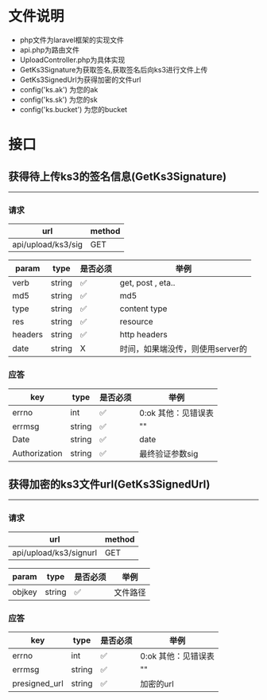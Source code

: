 # 文件说明

* php文件为laravel框架的实现文件
* api.php为路由文件
* UploadController.php为具体实现
* GetKs3Signature为获取签名,获取签名后向ks3进行文件上传
* GetKs3SignedUrl为获得加密的文件url
* config('ks.ak') 为您的ak
* config('ks.sk') 为您的sk
* config('ks.bucket') 为您的bucket



# 接口



## 获得待上传ks3的签名信息(GetKs3Signature)
-----------------------


### 请求

| url | method |
| --- | --- |
| api/upload/ks3/sig | GET |


| param | type | 是否必须 | 举例 |
| --- | ---  | --- | --- |
| verb | string | ✅  | get, post , eta.. |
| md5 | string | ✅ | md5 |
| type | string | ✅ | content type |
| res | string | ✅ | resource |
| headers | string | ✅ | http headers |
| date | string | X | 时间，如果端没传，则使用server的 |


### 应答

| key | type | 是否必须 | 举例 |
| --- | --- | --- | --- |
| errno| int | ✅ |0:ok 其他：见错误表|
| errmsg | string |  ✅ | "" |
| Date | string | ✅| date |
| Authorization | string | ✅  | 最终验证参数sig|


## 获得加密的ks3文件url(GetKs3SignedUrl)
-----------------------


### 请求

| url | method |
| --- | --- |
| api/upload/ks3/signurl | GET |


| param | type | 是否必须 | 举例 |
| --- | ---  | --- | --- |
| objkey | string | ✅  | 文件路径 |


### 应答

| key | type | 是否必须 | 举例 |
| --- | --- | --- | --- |
| errno| int | ✅ |0:ok 其他：见错误表|
| errmsg | string |  ✅ | "" |
| presigned_url | string | ✅  | 加密的url |

